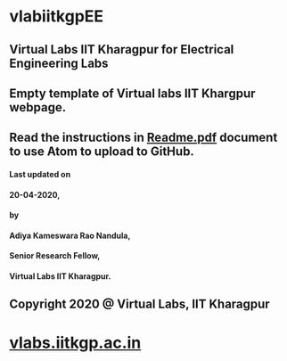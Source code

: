 # vlabiitkgpEE
## Virtual Labs IIT Kharagpur for Electrical Engineering Labs
## Empty template of Virtual labs IIT Khargpur webpage.

## Read the instructions in [Readme.pdf](https://github.com/vlabsiitkgp/vlabiitkgpME/blob/master/Readme.pdf) document to use Atom to upload to GitHub.

#### Last updated on
####  20-04-2020,
#### by
#### Adiya Kameswara Rao Nandula,
####  Senior Research Fellow,
####  Virtual Labs IIT Kharagpur.

## Copyright 2020 @ Virtual Labs, IIT Kharagpur

# [vlabs.iitkgp.ac.in](vlabs.iitkgp.ac.in)
